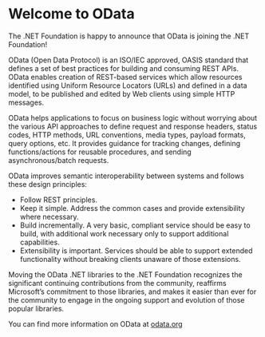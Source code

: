 # Welcome to OData

The .NET Foundation is happy to announce that OData is joining the .NET Foundation!

OData (Open Data Protocol) is an ISO/IEC approved, OASIS standard that defines a set of best practices for building and consuming REST APIs.
OData enables creation of REST-based services which allow resources identified using Uniform Resource Locators (URLs) and defined in a data model, to be published and edited by Web clients using simple HTTP messages.

OData helps applications to focus on business logic without worrying about the various API approaches to define request and response headers, status codes, HTTP methods, URL conventions, media types, payload formats, query options, etc.
It provides guidance for tracking changes, defining functions/actions for reusable procedures, and sending asynchronous/batch requests.

OData improves semantic interoperability between systems and follows these design principles:

- Follow REST principles.
- Keep it simple. Address the common cases and provide extensibility where necessary.
- Build incrementally. A very basic, compliant service should be easy to build, with additional work necessary only to support additional capabilities.
- Extensibility is important. Services should be able to support extended functionality without breaking clients unaware of those extensions.

Moving the OData .NET libraries to the .NET Foundation recognizes the significant continuing contributions from the community, reaffirms Microsoft’s commitment to those libraries, and makes it easier than ever for the community to engage in the ongoing support and evolution of those popular libraries.

You can find more information on OData at [odata.org](https://odata.org)
